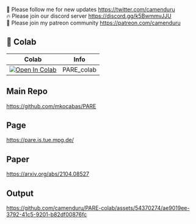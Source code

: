 🐣 Please follow me for new updates https://twitter.com/camenduru <br />
🔥 Please join our discord server https://discord.gg/k5BwmmvJJU <br />
🥳 Please join my patreon community https://patreon.com/camenduru <br />

## 🦒 Colab

| Colab | Info
| --- | --- |
[![Open In Colab](https://colab.research.google.com/assets/colab-badge.svg)](https://colab.research.google.com/github/camenduru/PARE-colab/blob/main/PARE_colab.ipynb) | PARE_colab

## Main Repo
https://github.com/mkocabas/PARE

## Page
https://pare.is.tue.mpg.de/

## Paper
https://arxiv.org/abs/2104.08527

## Output

https://github.com/camenduru/PARE-colab/assets/54370274/ae9019ee-3792-41c5-9201-b82df00876fc
